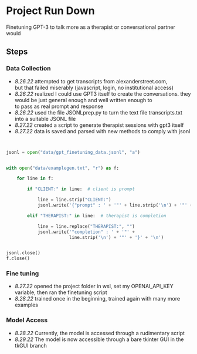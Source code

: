 # Project Run Down
 Finetuning GPT-3 to talk more as a therapist or conversational partner would

## Steps
 ### Data Collection
 -  _8.26.22_ attempted to get transcripts from alexanderstreet.com,<br>
             but that failed miserably (javascript, login, no institutional access)
 -  _8.26.22_ realized I could use GPT3 itself to create the conversations. they would be just general enough and well written enough to <br>
      to pass as real prompt and response
   - _8.26.22_ used the file JSONLprep.py to turn the text file transcripts.txt into a suitable JSONL file
  -  _8.27.22_ created a script to generate therapist sessions with gpt3 itself
  -  _8.27.22_ data is saved and parsed with new methods to comply with jsonl


```python


jsonl = open("data/gpt_finetuning_data.jsonl", "a")


with open("data/examplegen.txt", "r") as f:

    for line in f:

        if "CLIENT:" in line:  # client is prompt

            line = line.strip("CLIENT:")
            jsonl.write('{"prompt" : ' + '"' + line.strip('\n') + '"' + ' , ')

        elif "THERAPIST:" in line:  # therapist is completion

            line = line.replace("THERAPIST:", "")
            jsonl.write('"completion" : ' + '"' +
                        line.strip('\n') + '"' + '}' + '\n')


jsonl.close()
f.close()


```

  ### Fine tuning
  - _8.27.22_ opened the project folder in wsl, set my OPENAI_API_KEY variable, then ran the finetuning script
  - _8.28.22_ trained once in the beginning, trained again with many more examples

### Model Access 
- _8.28.22_ Currently, the model is accessed through a rudimentary script
- _8.29.22_ The model is now accessible through a bare tkinter GUI in the tkGUI branch

